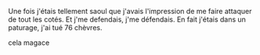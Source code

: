 Une fois j'étais tellement saoul que j'avais l'impression de me faire attaquer de tout les cotés. Et j'me defendais, j'me défendais. En fait j'étais dans un paturage, j'ai tué 76 chèvres.

cela magace 